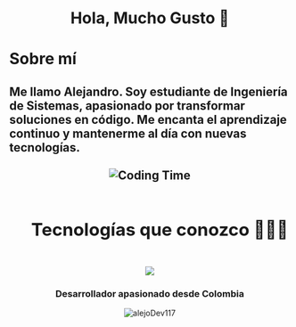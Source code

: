 <h1 align="center">Hola, Mucho Gusto 👋</h1>

<h1>Sobre mí</h1>
<h2>Me llamo Alejandro. Soy estudiante de Ingeniería de Sistemas, apasionado por transformar soluciones en código. Me encanta el aprendizaje continuo y mantenerme al día con nuevas tecnologías.<br>

<br>
<div align="center">
  <img alt="Coding Time" src="https://media.giphy.com/media/f3iwJFOVOwuy7K6FFw/giphy.gif" />
</div>

<div id="user-content-toc">
  <ul align="center">
    <summary><h2 style="display: inline-block">Tecnologías que conozco 👨🏻‍💻</h2></summary>
  </ul>
</div>

<!-- Iconos de stack de tecnología -->
<p align="center">
  <a href="https://skillicons.dev">
    <img src="https://skillicons.dev/icons?i=java,spring,docker,postgres,postman,git,linux,rabbitmq,html,javascript,css,react,angular,py&perline=9" />
  </a>
</p>

<h3 align="center">Desarrollador apasionado desde Colombia</h3>
<div align="center">
  <img src="https://github-readme-stats.vercel.app/api?username=alejoDev117&show_icons=true&locale=es" alt="alejoDev117" />
</div>
